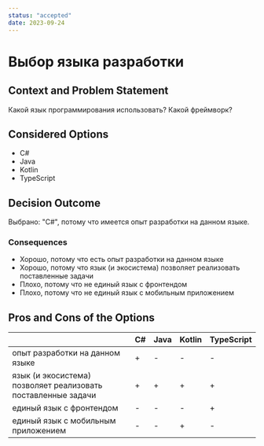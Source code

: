 ```yaml
---
status: "accepted"
date: 2023-09-24
---
```

# Выбор языка разработки

## Context and Problem Statement

Какой язык программирования использовать? Какой фреймворк?

## Considered Options

* C#
* Java
* Kotlin
* TypeScript

## Decision Outcome

Выбрано: "C#", потому что имеется опыт разработки на данном языке.

### Consequences

* Хорошо, потому что есть опыт разработки на данном языке
* Хорошо, потому что язык (и экосистема) позволяет реализовать поставленные задачи
* Плохо, потому что не единый язык с фронтендом
* Плохо, потому что не единый язык с мобильным приложением

## Pros and Cons of the Options

|                                                               | C# | Java | Kotlin | TypeScript |
|---------------------------------------------------------------|----|------|--------|------------|
| опыт разработки на данном языке                               | +  | -    | -      | -          |
| язык (и экосистема) позволяет реализовать поставленные задачи | +  | +    | +      | +          |
| единый язык с фронтендом                                      | -  | -    | -      | +          |
| единый язык с мобильным приложением                           | -  | -    | +      | -          |

